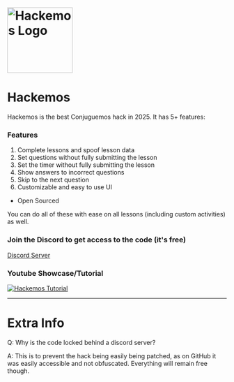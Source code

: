 # <a href="https://hackemos.github.io"><img src="./assets/logo%20outline.png" alt="Hackemos Logo" width="150"></a>

# Hackemos  

Hackemos is the best Conjuguemos hack in 2025. It has 5+ features:  

### Features  
1. Complete lessons and spoof lesson data 
2. Set questions without fully submitting the lesson  
3. Set the timer without fully submitting the lesson  
4. Show answers to incorrect questions  
5. Skip to the next question  
6. Customizable and easy to use UI 
+ Open Sourced  

You can do all of these with ease on all lessons (including custom activities) as well.


### Join the Discord to get access to the code (it's free)
[Discord Server](https://discord.gg/hackemos)


### Youtube Showcase/Tutorial
<a href="https://www.youtube.com/watch?v=iwHbhvkpTcU&ab_channel=HackemosOffical">
  <img src="https://github.com/user-attachments/assets/f915e190-37d8-44bb-b69a-0ae49e2f1e50" alt="Hackemos Tutorial" />
</a>


---

# Extra Info
Q: Why is the code locked behind a discord server?

A: This is to prevent the hack being easily being patched, as on GitHub it was easily accessible and not obfuscated. Everything will remain free though.


 

